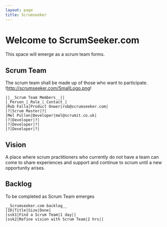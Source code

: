 ```yaml
---
layout: page
title: Scrumseeker
---
```


# Welcome to ScrumSeeker.com

This space will emerge as a scrum team forms.

## Scrum Team

The scrum team shall be made up of those who want to participate.   !http://scrumseeker.com/SmallLogo.png!


	||__Scrum Team Members__||
	|_Person_|_Role_|_Contact_|
	|Rob Falla|Product Onwer|rob@scrumseeker.com|
	|?|Scrum Master|?|
	|Mel Pullen|Developer|mel@scrumit.co.uk|
	|?|Developer|?|
	|?|Developer|?|
	|?|Developer|?|


## Vision

A place where scrum practitioners who currently do not have a team can come to share experiences and support and continue to scrum until a new opportunity arises.

## Backlog

To be completed as Scrum Team emerges

	__Scrumseeker.com backlog__
	|ID|Title|Size|Done|
	|ssk1|Find a Scrum Team|1 day||
	|ssk2|Refine vision with Scrum Team|2 hrs||
	

